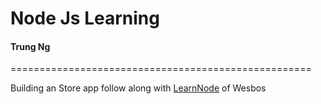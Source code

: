 # Node Js Learning 
#### Trung Ng

====================================================

Building an Store app follow along with [LearnNode](learnnode.com) of Wesbos

